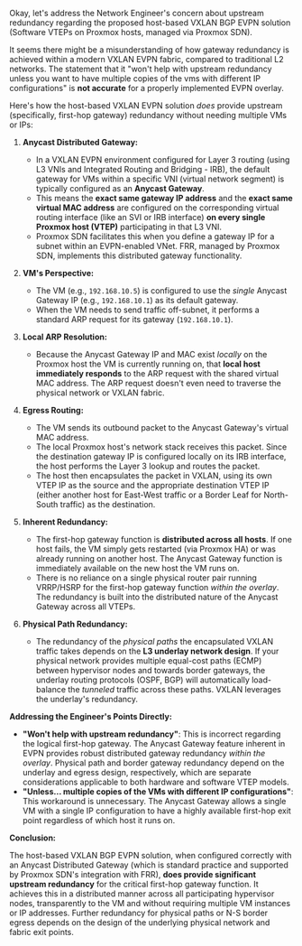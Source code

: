 Okay, let's address the Network Engineer's concern about upstream redundancy regarding the proposed host-based VXLAN BGP EVPN solution (Software VTEPs on Proxmox hosts, managed via Proxmox SDN).

It seems there might be a misunderstanding of how gateway redundancy is achieved within a modern VXLAN EVPN fabric, compared to traditional L2 networks. The statement that it "won't help with upstream redundancy unless you want to have multiple copies of the vms with different IP configurations" is **not accurate** for a properly implemented EVPN overlay.

Here's how the host-based VXLAN EVPN solution *does* provide upstream (specifically, first-hop gateway) redundancy without needing multiple VMs or IPs:

1.  **Anycast Distributed Gateway:**
    * In a VXLAN EVPN environment configured for Layer 3 routing (using L3 VNIs and Integrated Routing and Bridging - IRB), the default gateway for VMs within a specific VNI (virtual network segment) is typically configured as an **Anycast Gateway**.
    * This means the **exact same gateway IP address** and the **exact same virtual MAC address** are configured on the corresponding virtual routing interface (like an SVI or IRB interface) **on every single Proxmox host (VTEP)** participating in that L3 VNI.
    * Proxmox SDN facilitates this when you define a gateway IP for a subnet within an EVPN-enabled VNet. FRR, managed by Proxmox SDN, implements this distributed gateway functionality.

2.  **VM's Perspective:**
    * The VM (e.g., `192.168.10.5`) is configured to use the *single* Anycast Gateway IP (e.g., `192.168.10.1`) as its default gateway.
    * When the VM needs to send traffic off-subnet, it performs a standard ARP request for its gateway (`192.168.10.1`).

3.  **Local ARP Resolution:**
    * Because the Anycast Gateway IP and MAC exist *locally* on the Proxmox host the VM is currently running on, that **local host immediately responds** to the ARP request with the shared virtual MAC address. The ARP request doesn't even need to traverse the physical network or VXLAN fabric.

4.  **Egress Routing:**
    * The VM sends its outbound packet to the Anycast Gateway's virtual MAC address.
    * The local Proxmox host's network stack receives this packet. Since the destination gateway IP is configured locally on its IRB interface, the host performs the Layer 3 lookup and routes the packet.
    * The host then encapsulates the packet in VXLAN, using its own VTEP IP as the source and the appropriate destination VTEP IP (either another host for East-West traffic or a Border Leaf for North-South traffic) as the destination.

5.  **Inherent Redundancy:**
    * The first-hop gateway function is **distributed across all hosts**. If one host fails, the VM simply gets restarted (via Proxmox HA) or was already running on another host. The Anycast Gateway function is immediately available on the new host the VM runs on.
    * There is no reliance on a single physical router pair running VRRP/HSRP for the first-hop gateway function *within the overlay*. The redundancy is built into the distributed nature of the Anycast Gateway across all VTEPs.

6.  **Physical Path Redundancy:**
    * The redundancy of the *physical paths* the encapsulated VXLAN traffic takes depends on the **L3 underlay network design**. If your physical network provides multiple equal-cost paths (ECMP) between hypervisor nodes and towards border gateways, the underlay routing protocols (OSPF, BGP) will automatically load-balance the *tunneled* traffic across these paths. VXLAN leverages the underlay's redundancy.

**Addressing the Engineer's Points Directly:**

* **"Won't help with upstream redundancy"**: This is incorrect regarding the logical first-hop gateway. The Anycast Gateway feature inherent in EVPN provides robust distributed gateway redundancy *within the overlay*. Physical path and border gateway redundancy depend on the underlay and egress design, respectively, which are separate considerations applicable to both hardware and software VTEP models.
* **"Unless... multiple copies of the VMs with different IP configurations"**: This workaround is unnecessary. The Anycast Gateway allows a single VM with a single IP configuration to have a highly available first-hop exit point regardless of which host it runs on.

**Conclusion:**

The host-based VXLAN BGP EVPN solution, when configured correctly with an Anycast Distributed Gateway (which is standard practice and supported by Proxmox SDN's integration with FRR), **does provide significant upstream redundancy** for the critical first-hop gateway function. It achieves this in a distributed manner across all participating hypervisor nodes, transparently to the VM and without requiring multiple VM instances or IP addresses. Further redundancy for physical paths or N-S border egress depends on the design of the underlying physical network and fabric exit points.
